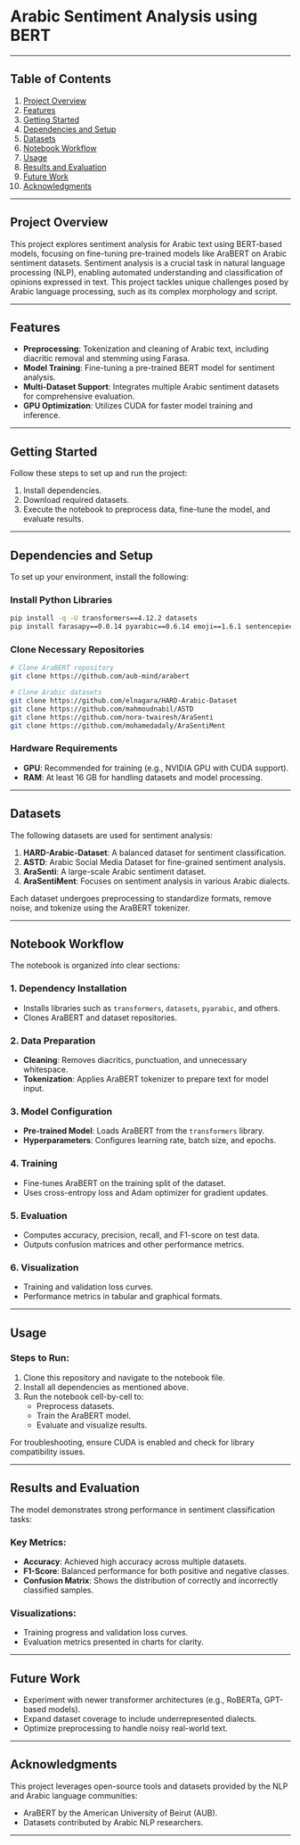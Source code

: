 
# **Arabic Sentiment Analysis using BERT**

---

## **Table of Contents**
1. [Project Overview](#project-overview)
2. [Features](#features)
3. [Getting Started](#getting-started)
4. [Dependencies and Setup](#dependencies-and-setup)
5. [Datasets](#datasets)
6. [Notebook Workflow](#notebook-workflow)
7. [Usage](#usage)
8. [Results and Evaluation](#results-and-evaluation)
9. [Future Work](#future-work)
10. [Acknowledgments](#acknowledgments)

---

## **Project Overview**
This project explores sentiment analysis for Arabic text using BERT-based models, focusing on fine-tuning pre-trained models like AraBERT on Arabic sentiment datasets. Sentiment analysis is a crucial task in natural language processing (NLP), enabling automated understanding and classification of opinions expressed in text. This project tackles unique challenges posed by Arabic language processing, such as its complex morphology and script.

---

## **Features**
- **Preprocessing**: Tokenization and cleaning of Arabic text, including diacritic removal and stemming using Farasa.
- **Model Training**: Fine-tuning a pre-trained BERT model for sentiment analysis.
- **Multi-Dataset Support**: Integrates multiple Arabic sentiment datasets for comprehensive evaluation.
- **GPU Optimization**: Utilizes CUDA for faster model training and inference.

---

## **Getting Started**
Follow these steps to set up and run the project:
1. Install dependencies.
2. Download required datasets.
3. Execute the notebook to preprocess data, fine-tune the model, and evaluate results.

---

## **Dependencies and Setup**
To set up your environment, install the following:

### Install Python Libraries
```bash
pip install -q -U transformers==4.12.2 datasets
pip install farasapy==0.0.14 pyarabic==0.6.14 emoji==1.6.1 sentencepiece==0.1.96
```

### Clone Necessary Repositories
```bash
# Clone AraBERT repository
git clone https://github.com/aub-mind/arabert

# Clone Arabic datasets
git clone https://github.com/elnagara/HARD-Arabic-Dataset
git clone https://github.com/mahmoudnabil/ASTD
git clone https://github.com/nora-twairesh/AraSenti
git clone https://github.com/mohamedadaly/AraSentiMent
```

### Hardware Requirements
- **GPU**: Recommended for training (e.g., NVIDIA GPU with CUDA support).
- **RAM**: At least 16 GB for handling datasets and model processing.

---

## **Datasets**
The following datasets are used for sentiment analysis:

1. **HARD-Arabic-Dataset**: A balanced dataset for sentiment classification.
2. **ASTD**: Arabic Social Media Dataset for fine-grained sentiment analysis.
3. **AraSenti**: A large-scale Arabic sentiment dataset.
4. **AraSentiMent**: Focuses on sentiment analysis in various Arabic dialects.

Each dataset undergoes preprocessing to standardize formats, remove noise, and tokenize using the AraBERT tokenizer.

---

## **Notebook Workflow**
The notebook is organized into clear sections:

### 1. **Dependency Installation**
   - Installs libraries such as `transformers`, `datasets`, `pyarabic`, and others.
   - Clones AraBERT and dataset repositories.

### 2. **Data Preparation**
   - **Cleaning**: Removes diacritics, punctuation, and unnecessary whitespace.
   - **Tokenization**: Applies AraBERT tokenizer to prepare text for model input.

### 3. **Model Configuration**
   - **Pre-trained Model**: Loads AraBERT from the `transformers` library.
   - **Hyperparameters**: Configures learning rate, batch size, and epochs.

### 4. **Training**
   - Fine-tunes AraBERT on the training split of the dataset.
   - Uses cross-entropy loss and Adam optimizer for gradient updates.

### 5. **Evaluation**
   - Computes accuracy, precision, recall, and F1-score on test data.
   - Outputs confusion matrices and other performance metrics.

### 6. **Visualization**
   - Training and validation loss curves.
   - Performance metrics in tabular and graphical formats.

---

## **Usage**
### Steps to Run:
1. Clone this repository and navigate to the notebook file.
2. Install all dependencies as mentioned above.
3. Run the notebook cell-by-cell to:
   - Preprocess datasets.
   - Train the AraBERT model.
   - Evaluate and visualize results.

For troubleshooting, ensure CUDA is enabled and check for library compatibility issues.

---

## **Results and Evaluation**
The model demonstrates strong performance in sentiment classification tasks:

### Key Metrics:
- **Accuracy**: Achieved high accuracy across multiple datasets.
- **F1-Score**: Balanced performance for both positive and negative classes.
- **Confusion Matrix**: Shows the distribution of correctly and incorrectly classified samples.

### Visualizations:
- Training progress and validation loss curves.
- Evaluation metrics presented in charts for clarity.

---

## **Future Work**
- Experiment with newer transformer architectures (e.g., RoBERTa, GPT-based models).
- Expand dataset coverage to include underrepresented dialects.
- Optimize preprocessing to handle noisy real-world text.

---

## **Acknowledgments**
This project leverages open-source tools and datasets provided by the NLP and Arabic language communities:
- AraBERT by the American University of Beirut (AUB).
- Datasets contributed by Arabic NLP researchers.

---
